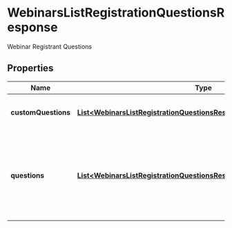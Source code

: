 

# WebinarsListRegistrationQuestionsResponse

Webinar Registrant Questions

## Properties

| Name | Type | Description | Notes |
|------------ | ------------- | ------------- | -------------|
|**customQuestions** | [**List&lt;WebinarsListRegistrationQuestionsResponseCustomQuestionsInner&gt;**](WebinarsListRegistrationQuestionsResponseCustomQuestionsInner.md) | Array of Registrant Custom Questions. |  [optional] |
|**questions** | [**List&lt;WebinarsListRegistrationQuestionsResponseQuestionsInner&gt;**](WebinarsListRegistrationQuestionsResponseQuestionsInner.md) | Array of registration fields whose values should be provided by registrants during registration. |  [optional] |



